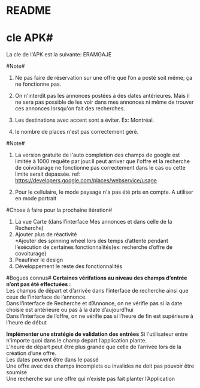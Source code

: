 # README #

# cle APK#
La cle de l'APK est la suivante: ERAMGAJE

<!-- 26 avril 2015 -->
#Note#
1. Ne pas faire de réservation sur une offre que l’on a posté soit même; ça ne fonctionne pas.

2. On n'interdit pas les annonces postées à des dates antérieures. Mais il ne sera pas possible de les voir dans mes annonces ni même de trouver ces annonces lorsqu'on fait des recherches.

3. Les destinations avec accent sont a éviter. Ex: Montréal.
 
4. le nombre de places n'est pas correctement géré.


<!-- 22 mars 2015 -->
#Note#
1. La version gratuite de l'auto completion des champs de google est limitée à 1000 requête par jour.Il peut arriver que l'offre et la recherche de coivoiturage ne fonctionne pas correctement  dans le cas ou cette limite serait dépassée. ref: https://developers.google.com/places/webservice/usage

2. Pour le cellulaire, le mode paysage n'a pas été pris en compte. A utiliser en mode portrait

#Chose à faire pour la prochaine itération#

1. La vue Carte (dans l’interface Mes annonces et dans celle de la Recherche)  
2. Ajouter plus de réactivité  
    *Ajouter des spinning wheel lors des temps d’attente pendant l’exécution de certaines fonctionnalités(ex: recherche d’offre de covoiturage)  
3. Peaufiner le design  
4. Développement le reste des fonctionnalités

#Bogues connus#
**Certaines vérifations au niveau des champs d’entrée n’ont pas été effectuées :**  
       Les champs de départ et d’arrivée dans l’interface de recherche ainsi que ceux de l’interface de l’annonce.   
       Dans l’interface de Recherche et d’Annonce, on ne vérifie pas si la date choisie est antérieure ou pas à la date d’aujourd’hui  
       Dans l’interface de l’offre, on ne vérifie pas si l’heure de fin est supérieure à l’heure de début  

**Implémenter une stratégie de validation des entrées** 
      Si l'utilisateur entre n'importe quoi dans le champ depart l’application plante.  
      L’heure de départ peut être plus grande que celle de l’arrivée lors de la création d’une offre.  
      Les dates peuvent être dans le passé  
      Une offre avec des champs incomplets ou invalides ne doit pas pouvoir être soumise  
      Une recherche sur une offre qui n’existe pas fait planter l’Application
